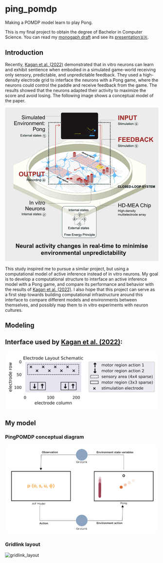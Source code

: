 # ping_pomdp
Making a POMDP model learn to play Pong.
 
This is my final project to obtain the degree of Bachelor in Computer Science. 
You can read my [monogaph draft][monograph] and see its [presentation🇧🇷][presentation]. 

## Introduction 
Recently, [Kagan et al. (2022)][kagan2022] demonstrated that in vitro neurons can learn and exhibit sentience when embodied in a simulated game-world receiving only sensory, predictable, and unpredictable feedback. They used a high-density electrode grid to interface the neurons with a Pong game, where the neurons could control the paddle and receive feedback from the game. The results showed that the neurons adapted their activity to maximize the score and avoid losing. The following image shows a conceptual model of the paper.

![Kagan2022_graphical_abstract][img:kagan22_abstract]

This study inspired me to pursue a similar project, but using a computational model of active inference instead of in vitro neurons. My goal is to develop a computational structure to interface an active inference model with a Pong game, and compare its performance and behavior with the results of [Kagan et al. (2022)][kagan2022]. I also hope that this project can serve as a first step towards building computational infrastructure around this interface to compare different models and environments between themselves, and possibly map them to in vitro experiments with neuron cultures.

## Modeling

## Interface used by [Kagan et al. (2022)][kagan2022]:

![kagan22_interface][img:kagan22_electrode_layout]



## My model
### PingPOMDP conceptual diagram
![pingpomdp_conceptual_diagram][img:pingpomdp_conceptual] 

### Gridlink layout
![gridlink_layout][img:gridlink_layout]




[monograph]: docs/PingPOMDP.pdf
[presentation]: https://docs.google.com/presentation/d/11nIBT0JyMc6adKcwV-77EfZQtfFBNM5DIv4i2dRdgFo/edit?usp=sharing
[kagan2022]: https://linkinghub.elsevier.com/retrieve/pii/S0896627322008066
[img:kagan22_conceptual]: docs/kagan22_conceptual_model.jpg
[img:kagan22_abstract]: docs/kagan22_graphical_abstract.jpg
[img:kagan22_electrode_layout]: docs/kagan22_electrode_layout.jpg
[img:gridlink_layout]: docs/grid_layout.png
[img:pingpomdp_conceptual]: docs/pingpomdp_conceptual.png


